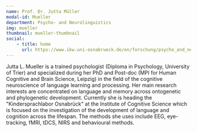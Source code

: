 ```yaml
---
name: Prof. Dr. Jutta Müller
modal-id: Mueller
department: Psycho- and Neurolinguistics
img: mueller
thumbnail: mueller-thumbnail
social:
    - title: home
      url: https://www.ikw.uni-osnabrueck.de/en/forschung/psycho_and_neurolinguistics.html
---
```


Jutta L. Mueller is a trained psychologist (Diploma in Psychology, University of Trier) and specialized
during her PhD and Post-doc (MPI for Human Cognitive and Brain Science, Leipzig) in the field of the
cognitive neuroscience of language learning and processing. Her main research interests are concentrated
on language and memory across ontogenetic and phylogenetic development. Currently she is heading the
"Kindersprachlabor Osnabrück" at the Institute of Cognitive Science which is focused on the investigation
of the development of language and cognition across the lifespan. The methods she uses include EEG,
eye-tracking, fMRI, tDCS, NIRS and behavioural methods.